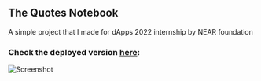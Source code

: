 ## The Quotes Notebook
A simple project that I made for dApps 2022 internship by NEAR foundation

### Check the deployed version [here](https://near-quotes.web.app/):
![Screenshot](https://user-images.githubusercontent.com/58887202/179410852-5aa8966a-e2e9-45e1-8fda-afc04474e9cb.png)
